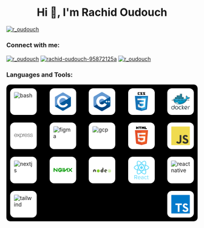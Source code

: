 <h1 align="center">Hi 👋, I'm Rachid Oudouch</h1>
<p align="left">
  <a href="https://twitter.com/r_oudouch" target="blank"
    ><img
      src="https://img.shields.io/twitter/follow/r_oudouch?logo=twitter&style=for-the-badge"
      alt="r_oudouch"
  /></a>
</p>

<h3 align="left">Connect with me:</h3>
<p align="left">
  <a href="https://twitter.com/r_oudouch" target="blank"
    ><img
      align="center"
      src="https://raw.githubusercontent.com/rahuldkjain/github-profile-readme-generator/master/src/images/icons/Social/twitter.svg"
      alt="r_oudouch"
      height="30"
      width="40"
  /></a>
  <a href="https://linkedin.com/in/rachid-oudouch-95872125a" target="blank"
    ><img
      align="center"
      src="https://raw.githubusercontent.com/rahuldkjain/github-profile-readme-generator/master/src/images/icons/Social/linked-in-alt.svg"
      alt="rachid-oudouch-95872125a"
      height="30"
      width="40"
  /></a>
  <a href="https://instagram.com/r_oudouch" target="blank"
    ><img
      align="center"
      src="https://raw.githubusercontent.com/rahuldkjain/github-profile-readme-generator/master/src/images/icons/Social/instagram.svg"
      alt="r_oudouch"
      height="30"
      width="40"
  /></a>
</p>

<h3 align="left">Languages and Tools:</h3>
<p
  align="left"
  dir="auto"
  id="skills"
  style="
    display: flex;
    flex-wrap: wrap;
    justify-content: space-between;
    align-items: center;
    margin: 0 auto;
    padding: 0;
    list-style: none;
    width: 100%;
    max-width: 1000px;
    background-color: black;
    border-radius: 10px;
  "
>
  <img
    src="https://camo.githubusercontent.com/bbb327d6ba7708520eaafd13396fed64d73bf5df5c4cdd0ba03cf0843f7a9340/68747470733a2f2f7777772e766563746f726c6f676f2e7a6f6e652f6c6f676f732f676e755f626173682f676e755f626173682d69636f6e2e737667"
    alt="bash"
    width="40"
    height="40"
    data-canonical-src="https://www.vectorlogo.zone/logos/gnu_bash/gnu_bash-icon.svg"
    style="max-width: 100%; margin: 10px;
    padding: 10px;
    width: 50px;
    height: 50px;
    border-radius: 12px;
    background-color: white;"
  />
  <img
    src="https://raw.githubusercontent.com/devicons/devicon/master/icons/c/c-original.svg"
    alt="c"
    width="40"
    height="40"
    style="max-width: 100%; margin: 10px;
    padding: 10px;
    width: 50px;
    height: 50px;
    border-radius: 12px;
    background-color: white;"
  />
  <img
    src="https://raw.githubusercontent.com/devicons/devicon/master/icons/cplusplus/cplusplus-original.svg"
    alt="cplusplus"
    width="40"
    height="40"
    style="max-width: 100%; margin: 10px;
    padding: 10px;
    width: 50px;
    height: 50px;
    border-radius: 12px;
    background-color: white;"
  />
  <img
    src="https://raw.githubusercontent.com/devicons/devicon/master/icons/css3/css3-original-wordmark.svg"
    alt="css3"
    width="40"
    height="40"
    style="max-width: 100%; margin: 10px;
    padding: 10px;
    width: 50px;
    height: 50px;
    border-radius: 12px;
    background-color: white;"
  />
  <img
    src="https://raw.githubusercontent.com/devicons/devicon/master/icons/docker/docker-original-wordmark.svg"
    alt="docker"
    width="40"
    height="40"
    style="max-width: 100%; margin: 10px;
    padding: 10px;
    width: 50px;
    height: 50px;
    border-radius: 12px;
    background-color: white;"
  />
  <img
    src="https://raw.githubusercontent.com/devicons/devicon/master/icons/express/express-original-wordmark.svg"
    alt="express"
    width="40"
    height="40"
    style="max-width: 100%; margin: 10px;
    padding: 10px;
    width: 50px;
    height: 50px;
    border-radius: 12px;
    background-color: white;"
  />
  <img
    src="https://camo.githubusercontent.com/ed93c2b000a76ceaad1503e7eb9356591b885227e82a36a005b9d3498b303ba5/68747470733a2f2f7777772e766563746f726c6f676f2e7a6f6e652f6c6f676f732f6669676d612f6669676d612d69636f6e2e737667"
    alt="figma"
    width="40"
    height="40"
    data-canonical-src="https://www.vectorlogo.zone/logos/figma/figma-icon.svg"
    style="max-width: 100%; margin: 10px;
    padding: 10px;
    width: 50px;
    height: 50px;
    border-radius: 12px;
    background-color: white;"
  />
  <img
    src="https://camo.githubusercontent.com/582944f6627732531ce1a2e20ad43538d1896e16a5f159ea28fd137dbb8e798a/68747470733a2f2f7777772e766563746f726c6f676f2e7a6f6e652f6c6f676f732f676f6f676c655f636c6f75642f676f6f676c655f636c6f75642d69636f6e2e737667"
    alt="gcp"
    width="40"
    height="40"
    data-canonical-src="https://www.vectorlogo.zone/logos/google_cloud/google_cloud-icon.svg"
    style="max-width: 100%; margin: 10px;
    padding: 10px;
    width: 50px;
    height: 50px;
    border-radius: 12px;
    background-color: white;"
  />
  <img
    src="https://raw.githubusercontent.com/devicons/devicon/master/icons/html5/html5-original-wordmark.svg"
    alt="html5"
    width="40"
    height="40"
    style="max-width: 100%; margin: 10px;
    padding: 10px;
    width: 50px;
    height: 50px;
    border-radius: 12px;
    background-color: white;"
  />
  <img
    src="https://raw.githubusercontent.com/devicons/devicon/master/icons/javascript/javascript-original.svg"
    alt="javascript"
    width="40"
    height="40"
    style="max-width: 100%; margin: 10px;
    padding: 10px;
    width: 50px;
    height: 50px;
    border-radius: 12px;
    background-color: white;"
  />
  <img
    src="https://camo.githubusercontent.com/3aa42ee93eafa8f736bac662e8ca536350dad790ba36f2f0cb1783aa2be42f6d/68747470733a2f2f63646e2e776f726c64766563746f726c6f676f2e636f6d2f6c6f676f732f6e6578746a732d322e737667"
    alt="nextjs"
    width="40"
    height="40"
    data-canonical-src="https://cdn.worldvectorlogo.com/logos/nextjs-2.svg"
    style="max-width: 100%; margin: 10px;
    padding: 10px;
    width: 50px;
    height: 50px;
    border-radius: 12px;
    background-color: white;"
  />
  <img
    src="https://raw.githubusercontent.com/devicons/devicon/master/icons/nginx/nginx-original.svg"
    alt="nginx"
    width="40"
    height="40"
    style="max-width: 100%; margin: 10px;
    padding: 10px;
    width: 50px;
    height: 50px;
    border-radius: 12px;
    background-color: white;"
  />
  <img
    src="https://raw.githubusercontent.com/devicons/devicon/master/icons/nodejs/nodejs-original-wordmark.svg"
    alt="nodejs"
    width="40"
    height="40"
    style="max-width: 100%; margin: 10px;
    padding: 10px;
    width: 50px;
    height: 50px;
    border-radius: 12px;
    background-color: white;"
  />
  <img
    src="https://raw.githubusercontent.com/devicons/devicon/master/icons/react/react-original-wordmark.svg"
    alt="react"
    width="40"
    height="40"
    style="max-width: 100%; margin: 10px;
    padding: 10px;
    width: 50px;
    height: 50px;
    border-radius: 12px;
    background-color: white;"
  />
  <img
    src="https://camo.githubusercontent.com/5c92eeb467fd5d2b1ef1c560e3c3c2f758a8d4e03a8136bda7b41a2d3d4a1b59/68747470733a2f2f72656163746e61746976652e6465762f696d672f6865616465725f6c6f676f2e737667"
    alt="reactnative"
    width="40"
    height="40"
    data-canonical-src="https://reactnative.dev/img/header_logo.svg"
    style="max-width: 100%; margin: 10px;
    padding: 10px;
    width: 50px;
    height: 50px;
    border-radius: 12px;
    background-color: white;"
  />
  <img
    src="https://camo.githubusercontent.com/5734d0669fe22ce04a1cb989a156cd32c379875f6bca56d5210c9432824856d9/68747470733a2f2f7777772e766563746f726c6f676f2e7a6f6e652f6c6f676f732f7461696c77696e646373732f7461696c77696e646373732d69636f6e2e737667"
    alt="tailwind"
    width="40"
    height="40"
    data-canonical-src="https://www.vectorlogo.zone/logos/tailwindcss/tailwindcss-icon.svg"
    style="max-width: 100%; margin: 10px;
    padding: 10px;
    width: 50px;
    height: 50px;
    border-radius: 12px;
    background-color: white;"
  />
  <img
    src="https://raw.githubusercontent.com/devicons/devicon/master/icons/typescript/typescript-original.svg"
    alt="typescript"
    width="40"
    height="40"
    style="max-width: 100%; margin: 10px;
    padding: 10px;
    width: 50px;
    height: 50px;
    border-radius: 12px;
    background-color: white;"
  />
</p>
